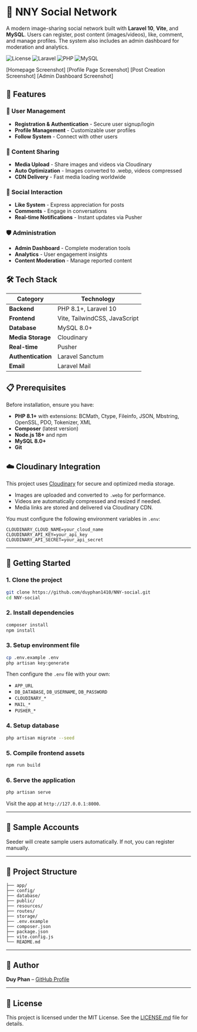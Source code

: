 # 📱 NNY Social Network

A modern image-sharing social network built with **Laravel 10**, **Vite**, and **MySQL**. Users can register, post content (images/videos), like, comment, and manage profiles. The system also includes an admin dashboard for moderation and analytics.

![License](https://img.shields.io/badge/license-MIT-blue.svg)
![Laravel](https://img.shields.io/badge/Laravel-10-red.svg)
![PHP](https://img.shields.io/badge/PHP-8.1+-blue.svg)
![MySQL](https://img.shields.io/badge/MySQL-8.0+-orange.svg)

[Homepage Screenshot]
[Profile Page Screenshot] 
[Post Creation Screenshot]
[Admin Dashboard Screenshot]

## 🚀 Features

### 👥 User Management
- **Registration & Authentication** - Secure user signup/login
- **Profile Management** - Customizable user profiles
- **Follow System** - Connect with other users

### 📱 Content Sharing  
- **Media Upload** - Share images and videos via Cloudinary
- **Auto Optimization** - Images converted to .webp, videos compressed
- **CDN Delivery** - Fast media loading worldwide

### 💬 Social Interaction
- **Like System** - Express appreciation for posts
- **Comments** - Engage in conversations
- **Real-time Notifications** - Instant updates via Pusher

### 🛡️ Administration
- **Admin Dashboard** - Complete moderation tools
- **Analytics** - User engagement insights
- **Content Moderation** - Manage reported content

## 🛠️ Tech Stack

| Category | Technology |
|----------|------------|
| **Backend** | PHP 8.1+, Laravel 10 |
| **Frontend** | Vite, TailwindCSS, JavaScript |
| **Database** | MySQL 8.0+ |
| **Media Storage** | Cloudinary |
| **Real-time** | Pusher |
| **Authentication** | Laravel Sanctum |
| **Email** | Laravel Mail |

## 📋 Prerequisites

Before installation, ensure you have:

- **PHP 8.1+** with extensions: BCMath, Ctype, Fileinfo, JSON, Mbstring, OpenSSL, PDO, Tokenizer, XML
- **Composer** (latest version)
- **Node.js 18+** and npm
- **MySQL 8.0+**
- **Git**

## ☁️ Cloudinary Integration

This project uses [Cloudinary](https://cloudinary.com/) for secure and optimized media storage.

- Images are uploaded and converted to `.webp` for performance.
- Videos are automatically compressed and resized if needed.
- Media links are stored and delivered via Cloudinary CDN.

You must configure the following environment variables in `.env`:

```env
CLOUDINARY_CLOUD_NAME=your_cloud_name
CLOUDINARY_API_KEY=your_api_key
CLOUDINARY_API_SECRET=your_api_secret
```
---

## 🚀 Getting Started

### 1. Clone the project

```bash
git clone https://github.com/duyphan1410/NNY-social.git
cd NNY-social
````

### 2. Install dependencies

```bash
composer install
npm install
```

### 3. Setup environment file

```bash
cp .env.example .env
php artisan key:generate
```

Then configure the `.env` file with your own:

* `APP_URL`
* `DB_DATABASE`, `DB_USERNAME`, `DB_PASSWORD`
* `CLOUDINARY_*`
* `MAIL_*`
* `PUSHER_*`

### 4. Setup database

```bash
php artisan migrate --seed
```

### 5. Compile frontend assets

```bash
npm run build
```

### 6. Serve the application

```bash
php artisan serve
```

Visit the app at `http://127.0.0.1:8000`.

---

## 🧪 Sample Accounts

Seeder will create sample users automatically. If not, you can register manually.

---

## 📁 Project Structure

```
├── app/
├── config/
├── database/
├── public/
├── resources/
├── routes/
├── storage/
├── .env.example
├── composer.json
├── package.json
├── vite.config.js
└── README.md
```

---

## 👤 Author

**Duy Phan** – [GitHub Profile](https://github.com/duyphan1410)

---

## 📄 License

This project is licensed under the MIT License. See the [LICENSE.md](LICENSE.md) file for details.



